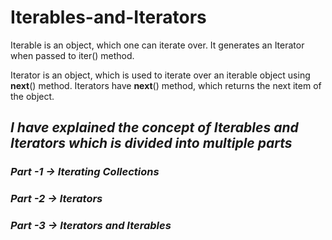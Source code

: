 # Iterables-and-Iterators

Iterable is an object, which one can iterate over. It generates an Iterator when passed to iter() method.

Iterator is an object, which is used to iterate over an iterable object using __next__() method. Iterators have __next__() method, which returns the next item of the object.

## *I have explained the concept of Iterables and Iterators which is divided into multiple parts*

###  *Part -1 -> Iterating Collections*

###  *Part -2 -> Iterators*

###  *Part -3 -> Iterators and Iterables*
